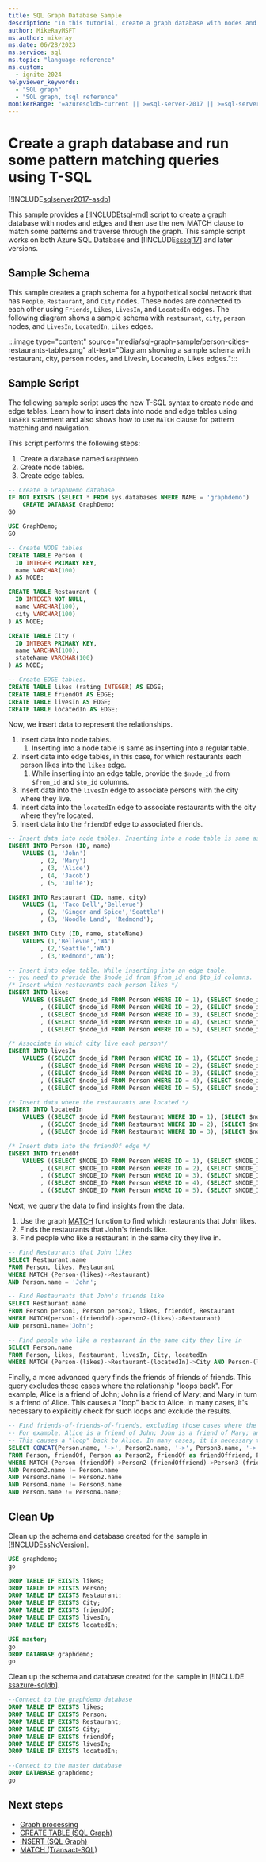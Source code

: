 ```yaml
---
title: SQL Graph Database Sample
description: "In this tutorial, create a graph database with nodes and edges and then use the new MATCH clause to match some patterns and traverse through the graph."
author: MikeRayMSFT
ms.author: mikeray
ms.date: 06/28/2023
ms.service: sql
ms.topic: "language-reference"
ms.custom:
  - ignite-2024
helpviewer_keywords:
  - "SQL graph"
  - "SQL graph, tsql reference"
monikerRange: "=azuresqldb-current || >=sql-server-2017 || >=sql-server-linux-2017 || =azuresqldb-mi-current || =fabric"
---
```


# Create a graph database and run some pattern matching queries using T-SQL

[!INCLUDE[sqlserver2017-asdb](../../includes/applies-to-version/sqlserver2017-asdb-asdbmi-fabricsqldb.md)]

This sample provides a [!INCLUDE[tsql-md](../../includes/tsql-md.md)] script to create a graph database with nodes and edges and then use the new MATCH clause to match some patterns and traverse through the graph. This sample script works on both Azure SQL Database and [!INCLUDE[sssql17](../../includes/sssql17-md.md)] and later versions.

## Sample Schema

This sample creates a graph schema for a hypothetical social network that has `People`, `Restaurant`, and `City` nodes. These nodes are connected to each other using `Friends`, `Likes`, `LivesIn`, and `LocatedIn` edges. The following diagram shows a sample schema with `restaurant`, `city`, `person` nodes, and `LivesIn`, `LocatedIn`, `Likes` edges.

:::image type="content" source="media/sql-graph-sample/person-cities-restaurants-tables.png" alt-text="Diagram showing a sample schema with restaurant, city, person nodes, and LivesIn, LocatedIn, Likes edges.":::

## Sample Script

The following sample script uses the new T-SQL syntax to create node and edge tables. Learn how to insert data into node and edge tables using `INSERT` statement and also shows how to use `MATCH` clause for pattern matching and navigation.

This script performs the following steps:

1. Create a database named `GraphDemo`.
1. Create node tables.
1. Create edge tables.

```sql
-- Create a GraphDemo database
IF NOT EXISTS (SELECT * FROM sys.databases WHERE NAME = 'graphdemo')
    CREATE DATABASE GraphDemo;
GO

USE GraphDemo;
GO

-- Create NODE tables
CREATE TABLE Person (
  ID INTEGER PRIMARY KEY,
  name VARCHAR(100)
) AS NODE;

CREATE TABLE Restaurant (
  ID INTEGER NOT NULL,
  name VARCHAR(100),
  city VARCHAR(100)
) AS NODE;

CREATE TABLE City (
  ID INTEGER PRIMARY KEY,
  name VARCHAR(100),
  stateName VARCHAR(100)
) AS NODE;

-- Create EDGE tables.
CREATE TABLE likes (rating INTEGER) AS EDGE;
CREATE TABLE friendOf AS EDGE;
CREATE TABLE livesIn AS EDGE;
CREATE TABLE locatedIn AS EDGE;
```

Now, we insert data to represent the relationships.

1. Insert data into node tables.
    1. Inserting into a node table is same as inserting into a regular table.
1. Insert data into edge tables, in this case, for which restaurants each person likes into the `likes` edge. 
    1. While inserting into an edge table, provide the `$node_id` from `$from_id` and `$to_id` columns.
1. Insert data into the `livesIn` edge to associate persons with the city where they live.
1. Insert data into the `locatedIn` edge to associate restaurants with the city where they're located.
1. Insert data into the `friendOf` edge to associated friends.

```sql
-- Insert data into node tables. Inserting into a node table is same as inserting into a regular table
INSERT INTO Person (ID, name)
    VALUES (1, 'John')
         , (2, 'Mary')
         , (3, 'Alice')
         , (4, 'Jacob')
         , (5, 'Julie');

INSERT INTO Restaurant (ID, name, city)
    VALUES (1, 'Taco Dell','Bellevue')
         , (2, 'Ginger and Spice','Seattle')
         , (3, 'Noodle Land', 'Redmond');

INSERT INTO City (ID, name, stateName)
    VALUES (1,'Bellevue','WA')
         , (2,'Seattle','WA')
         , (3,'Redmond','WA');

-- Insert into edge table. While inserting into an edge table,
-- you need to provide the $node_id from $from_id and $to_id columns.
/* Insert which restaurants each person likes */
INSERT INTO likes
    VALUES ((SELECT $node_id FROM Person WHERE ID = 1), (SELECT $node_id FROM Restaurant WHERE ID = 1), 9)
         , ((SELECT $node_id FROM Person WHERE ID = 2), (SELECT $node_id FROM Restaurant WHERE ID = 2), 9)
         , ((SELECT $node_id FROM Person WHERE ID = 3), (SELECT $node_id FROM Restaurant WHERE ID = 3), 9)
         , ((SELECT $node_id FROM Person WHERE ID = 4), (SELECT $node_id FROM Restaurant WHERE ID = 3), 9)
         , ((SELECT $node_id FROM Person WHERE ID = 5), (SELECT $node_id FROM Restaurant WHERE ID = 3), 9);

/* Associate in which city live each person*/
INSERT INTO livesIn
    VALUES ((SELECT $node_id FROM Person WHERE ID = 1), (SELECT $node_id FROM City WHERE ID = 1))
         , ((SELECT $node_id FROM Person WHERE ID = 2), (SELECT $node_id FROM City WHERE ID = 2))
         , ((SELECT $node_id FROM Person WHERE ID = 3), (SELECT $node_id FROM City WHERE ID = 3))
         , ((SELECT $node_id FROM Person WHERE ID = 4), (SELECT $node_id FROM City WHERE ID = 3))
         , ((SELECT $node_id FROM Person WHERE ID = 5), (SELECT $node_id FROM City WHERE ID = 1));

/* Insert data where the restaurants are located */
INSERT INTO locatedIn
    VALUES ((SELECT $node_id FROM Restaurant WHERE ID = 1), (SELECT $node_id FROM City WHERE ID =1))
         , ((SELECT $node_id FROM Restaurant WHERE ID = 2), (SELECT $node_id FROM City WHERE ID =2))
         , ((SELECT $node_id FROM Restaurant WHERE ID = 3), (SELECT $node_id FROM City WHERE ID =3));

/* Insert data into the friendOf edge */
INSERT INTO friendOf
    VALUES ((SELECT $NODE_ID FROM Person WHERE ID = 1), (SELECT $NODE_ID FROM Person WHERE ID = 2))
         , ((SELECT $NODE_ID FROM Person WHERE ID = 2), (SELECT $NODE_ID FROM Person WHERE ID = 3))
         , ((SELECT $NODE_ID FROM Person WHERE ID = 3), (SELECT $NODE_ID FROM Person WHERE ID = 1))
         , ((SELECT $NODE_ID FROM Person WHERE ID = 4), (SELECT $NODE_ID FROM Person WHERE ID = 2))
         , ((SELECT $NODE_ID FROM Person WHERE ID = 5), (SELECT $NODE_ID FROM Person WHERE ID = 4));
```

Next, we query the data to find insights from the data.

1. Use the graph [MATCH](../../t-sql/queries/match-sql-graph.md) function to find which restaurants that John likes.
1. Finds the restaurants that John's friends like.
1. Find people who like a restaurant in the same city they live in.

```sql
-- Find Restaurants that John likes
SELECT Restaurant.name
FROM Person, likes, Restaurant
WHERE MATCH (Person-(likes)->Restaurant)
AND Person.name = 'John';

-- Find Restaurants that John's friends like
SELECT Restaurant.name
FROM Person person1, Person person2, likes, friendOf, Restaurant
WHERE MATCH(person1-(friendOf)->person2-(likes)->Restaurant)
AND person1.name='John';

-- Find people who like a restaurant in the same city they live in
SELECT Person.name
FROM Person, likes, Restaurant, livesIn, City, locatedIn
WHERE MATCH (Person-(likes)->Restaurant-(locatedIn)->City AND Person-(livesIn)->City);
```

Finally, a more advanced query finds the friends of friends of friends. This query excludes those cases where the relationship "loops back". For example, Alice is a friend of John; John is a friend of Mary; and Mary in turn is a friend of Alice. This causes a "loop" back to Alice. In many cases, it's necessary to explicitly check for such loops and exclude the results.

```sql
-- Find friends-of-friends-of-friends, excluding those cases where the relationship "loops back".
-- For example, Alice is a friend of John; John is a friend of Mary; and Mary in turn is a friend of Alice.
-- This causes a "loop" back to Alice. In many cases, it is necessary to explicitly check for such loops and exclude the results.
SELECT CONCAT(Person.name, '->', Person2.name, '->', Person3.name, '->', Person4.name)
FROM Person, friendOf, Person as Person2, friendOf as friendOffriend, Person as Person3, friendOf as friendOffriendOfFriend, Person as Person4
WHERE MATCH (Person-(friendOf)->Person2-(friendOffriend)->Person3-(friendOffriendOfFriend)->Person4)
AND Person2.name != Person.name
AND Person3.name != Person2.name
AND Person4.name != Person3.name
AND Person.name != Person4.name;
```

## Clean Up

Clean up the schema and database created for the sample in [!INCLUDE[ssNoVersion](../../includes/ssnoversion-md.md)].

```sql
USE graphdemo;
go

DROP TABLE IF EXISTS likes;
DROP TABLE IF EXISTS Person;
DROP TABLE IF EXISTS Restaurant;
DROP TABLE IF EXISTS City;
DROP TABLE IF EXISTS friendOf;
DROP TABLE IF EXISTS livesIn;
DROP TABLE IF EXISTS locatedIn;

USE master;
go
DROP DATABASE graphdemo;
go
```

Clean up the schema and database created for the sample in [!INCLUDE [ssazure-sqldb](../../includes/ssazure-sqldb.md)].

```sql
--Connect to the graphdemo database
DROP TABLE IF EXISTS likes;
DROP TABLE IF EXISTS Person;
DROP TABLE IF EXISTS Restaurant;
DROP TABLE IF EXISTS City;
DROP TABLE IF EXISTS friendOf;
DROP TABLE IF EXISTS livesIn;
DROP TABLE IF EXISTS locatedIn;

--Connect to the master database
DROP DATABASE graphdemo;
go
```

## Next steps

- [Graph processing](../../relational-databases/graphs/sql-graph-overview.md)
- [CREATE TABLE (SQL Graph)](../../t-sql/statements/create-table-sql-graph.md)
- [INSERT (SQL Graph)](../../t-sql/statements/insert-sql-graph.md)
- [MATCH (Transact-SQL)](../../t-sql/queries/match-sql-graph.md)
